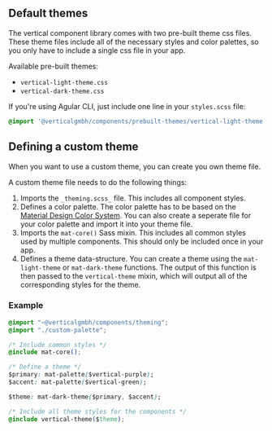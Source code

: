 ## Default themes

The vertical component library comes with two pre-built theme css files. These theme files include all of the necessary styles and color palettes, so you only have to include a single css file in your app.

Available pre-built themes:
- `vertical-light-theme.css`
- `vertical-dark-theme.css`

If you're using Agular CLI, just include one line in your `styles.scss` file:

```css
@import '@verticalgmbh/components/prebuilt-themes/vertical-light-theme.css';
```

## Defining a custom theme

When you want to use a custom theme, you can create you own theme file.

A custom theme file needs to do the following things:
1. Imports the `_theming.scss_` file. This includes all component styles.
2. Defines a color palette. The color palette has to be based on the [Material Design Color System](https://material.io/design/color/#color-theme-creation). You can also create a seperate file for your color palette and import it into your theme file.
3. Imports the `mat-core()` Sass mixin. This includes all common styles used by multiple components. This should only be included once in your app.
4. Defines a theme data-structure. You can create a theme using the `mat-light-theme` or `mat-dark-theme` functions. The output of this function is then passed to the `vertical-theme` mixin, which will output all of the corresponding styles for the theme.

### Example

```css
@import "~@verticalgmbh/components/theming";
@import "./custom-palette";

/* Include common styles */
@include mat-core();

/* Define a theme */
$primary: mat-palette($vertical-purple);
$accent: mat-palette($vertical-green);

$theme: mat-dark-theme($primary, $accent);

/* Include all theme styles for the components */
@include vertical-theme($theme);
```